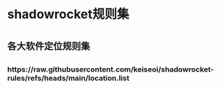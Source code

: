 <h1>shadowrocket规则集<h1>
<h2>各大软件定位规则集<h2>
<h3>https://raw.githubusercontent.com/keiseoi/shadowrocket-rules/refs/heads/main/location.list<h3>
